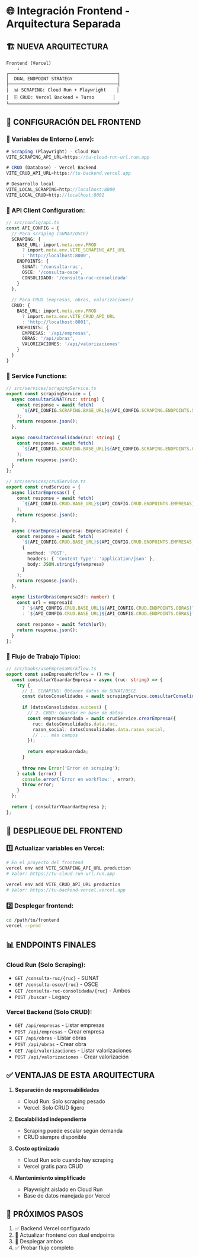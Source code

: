 # 🌐 Integración Frontend - Arquitectura Separada

## 🏗️ NUEVA ARQUITECTURA

```
Frontend (Vercel)
    ↓
┌─────────────────────────────────────────┐
│  DUAL ENDPOINT STRATEGY                 │
├─────────────────────────────────────────┤
│  📊 SCRAPING: Cloud Run + Playwright    │
│  🗄️ CRUD: Vercel Backend + Turso       │
└─────────────────────────────────────────┘
```

## 🔧 CONFIGURACIÓN DEL FRONTEND

### 📝 Variables de Entorno (.env):

```javascript
# Scraping (Playwright) - Cloud Run
VITE_SCRAPING_API_URL=https://tu-cloud-run-url.run.app

# CRUD (Database) - Vercel Backend  
VITE_CRUD_API_URL=https://tu-backend.vercel.app

# Desarrollo local
VITE_LOCAL_SCRAPING=http://localhost:8000
VITE_LOCAL_CRUD=http://localhost:8001
```

### 🎯 API Client Configuration:

```typescript
// src/config/api.ts
const API_CONFIG = {
  // Para scraping (SUNAT/OSCE)
  SCRAPING: {
    BASE_URL: import.meta.env.PROD 
      ? import.meta.env.VITE_SCRAPING_API_URL 
      : 'http://localhost:8000',
    ENDPOINTS: {
      SUNAT: '/consulta-ruc',
      OSCE: '/consulta-osce', 
      CONSOLIDADO: '/consulta-ruc-consolidada'
    }
  },
  
  // Para CRUD (empresas, obras, valorizaciones)
  CRUD: {
    BASE_URL: import.meta.env.PROD 
      ? import.meta.env.VITE_CRUD_API_URL 
      : 'http://localhost:8001',
    ENDPOINTS: {
      EMPRESAS: '/api/empresas',
      OBRAS: '/api/obras',
      VALORIZACIONES: '/api/valorizaciones'
    }
  }
}
```

### 🔄 Service Functions:

```typescript
// src/services/scrapingService.ts
export const scrapingService = {
  async consultarSUNAT(ruc: string) {
    const response = await fetch(
      `${API_CONFIG.SCRAPING.BASE_URL}${API_CONFIG.SCRAPING.ENDPOINTS.SUNAT}/${ruc}`
    );
    return response.json();
  },

  async consultarConsolidado(ruc: string) {
    const response = await fetch(
      `${API_CONFIG.SCRAPING.BASE_URL}${API_CONFIG.SCRAPING.ENDPOINTS.CONSOLIDADO}/${ruc}`
    );
    return response.json();
  }
};

// src/services/crudService.ts  
export const crudService = {
  async listarEmpresas() {
    const response = await fetch(
      `${API_CONFIG.CRUD.BASE_URL}${API_CONFIG.CRUD.ENDPOINTS.EMPRESAS}`
    );
    return response.json();
  },

  async crearEmpresa(empresa: EmpresaCreate) {
    const response = await fetch(
      `${API_CONFIG.CRUD.BASE_URL}${API_CONFIG.CRUD.ENDPOINTS.EMPRESAS}`,
      {
        method: 'POST',
        headers: { 'Content-Type': 'application/json' },
        body: JSON.stringify(empresa)
      }
    );
    return response.json();
  },

  async listarObras(empresaId?: number) {
    const url = empresaId 
      ? `${API_CONFIG.CRUD.BASE_URL}${API_CONFIG.CRUD.ENDPOINTS.OBRAS}?empresa_id=${empresaId}`
      : `${API_CONFIG.CRUD.BASE_URL}${API_CONFIG.CRUD.ENDPOINTS.OBRAS}`;
    
    const response = await fetch(url);
    return response.json();
  }
};
```

### 🎯 Flujo de Trabajo Típico:

```typescript
// src/hooks/useEmpresaWorkflow.ts
export const useEmpresaWorkflow = () => {
  const consultarYGuardarEmpresa = async (ruc: string) => {
    try {
      // 1. SCRAPING: Obtener datos de SUNAT/OSCE
      const datosConsolidados = await scrapingService.consultarConsolidado(ruc);
      
      if (datosConsolidados.success) {
        // 2. CRUD: Guardar en base de datos
        const empresaGuardada = await crudService.crearEmpresa({
          ruc: datosConsolidados.data.ruc,
          razon_social: datosConsolidados.data.razon_social,
          // ... más campos
        });
        
        return empresaGuardada;
      }
      
      throw new Error('Error en scraping');
    } catch (error) {
      console.error('Error en workflow:', error);
      throw error;
    }
  };
  
  return { consultarYGuardarEmpresa };
};
```

## 🚀 DESPLIEGUE DEL FRONTEND

### 1️⃣ Actualizar variables en Vercel:

```bash
# En el proyecto del frontend
vercel env add VITE_SCRAPING_API_URL production
# Valor: https://tu-cloud-run-url.run.app

vercel env add VITE_CRUD_API_URL production  
# Valor: https://tu-backend-vercel.vercel.app
```

### 2️⃣ Desplegar frontend:

```bash
cd /path/to/frontend
vercel --prod
```

## 📊 ENDPOINTS FINALES

### Cloud Run (Solo Scraping):
- `GET /consulta-ruc/{ruc}` - SUNAT
- `GET /consulta-osce/{ruc}` - OSCE  
- `GET /consulta-ruc-consolidada/{ruc}` - Ambos
- `POST /buscar` - Legacy

### Vercel Backend (Solo CRUD):
- `GET /api/empresas` - Listar empresas
- `POST /api/empresas` - Crear empresa
- `GET /api/obras` - Listar obras
- `POST /api/obras` - Crear obra
- `GET /api/valorizaciones` - Listar valorizaciones
- `POST /api/valorizaciones` - Crear valorización

## ✅ VENTAJAS DE ESTA ARQUITECTURA

1. **Separación de responsabilidades**
   - Cloud Run: Solo scraping pesado
   - Vercel: Solo CRUD ligero

2. **Escalabilidad independiente**
   - Scraping puede escalar según demanda
   - CRUD siempre disponible

3. **Costo optimizado**
   - Cloud Run solo cuando hay scraping
   - Vercel gratis para CRUD

4. **Mantenimiento simplificado**
   - Playwright aislado en Cloud Run
   - Base de datos manejada por Vercel

## 🔧 PRÓXIMOS PASOS

1. ✅ Backend Vercel configurado
2. 🔄 Actualizar frontend con dual endpoints
3. 🚀 Desplegar ambos
4. ✅ Probar flujo completo